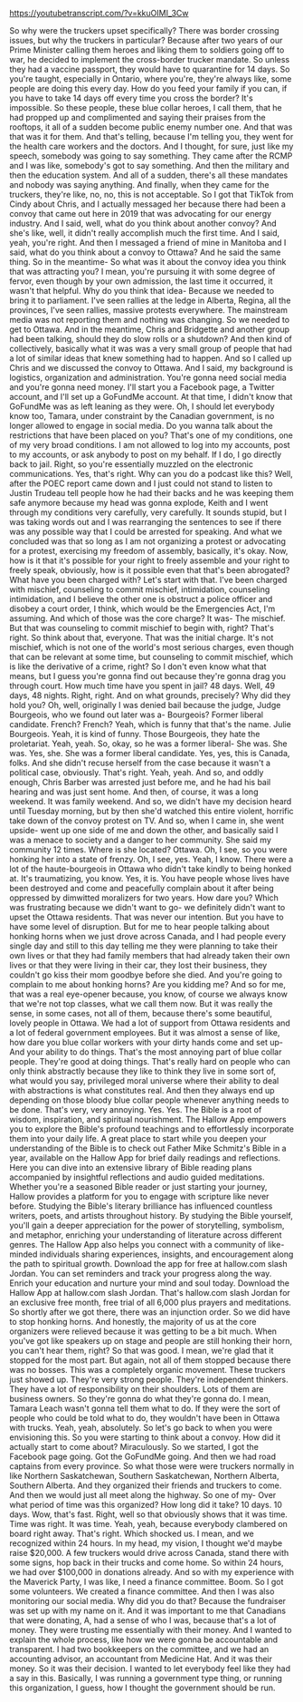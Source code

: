 https://youtubetranscript.com/?v=kkuOIMI_3Cw

 So why were the truckers upset specifically? There was border crossing issues, but why the truckers in particular? Because after two years of our Prime Minister calling them heroes and liking them to soldiers going off to war, he decided to implement the cross-border trucker mandate. So unless they had a vaccine passport, they would have to quarantine for 14 days. So you're taught, especially in Ontario, where you're, they're always like, some people are doing this every day. How do you feed your family if you can, if you have to take 14 days off every time you cross the border? It's impossible. So these people, these blue collar heroes, I call them, that he had propped up and complimented and saying their praises from the rooftops, it all of a sudden become public enemy number one. And that was that was it for them. And that's telling, because I'm telling you, they went for the health care workers and the doctors. And I thought, for sure, just like my speech, somebody was going to say something. They came after the RCMP and I was like, somebody's got to say something. And then the military and then the education system. And all of a sudden, there's all these mandates and nobody was saying anything. And finally, when they came for the truckers, they're like, no, no, this is not acceptable. So I got that TikTok from Cindy about Chris, and I actually messaged her because there had been a convoy that came out here in 2019 that was advocating for our energy industry. And I said, well, what do you think about another convoy? And she's like, well, it didn't really accomplish much the first time. And I said, yeah, you're right. And then I messaged a friend of mine in Manitoba and I said, what do you think about a convoy to Ottawa? And he said the same thing. So in the meantime- So what was it about the convoy idea you think that was attracting you? I mean, you're pursuing it with some degree of fervor, even though by your own admission, the last time it occurred, it wasn't that helpful. Why do you think that idea- Because we needed to bring it to parliament. I've seen rallies at the ledge in Alberta, Regina, all the provinces, I've seen rallies, massive protests everywhere. The mainstream media was not reporting them and nothing was changing. So we needed to get to Ottawa. And in the meantime, Chris and Bridgette and another group had been talking, should they do slow rolls or a shutdown? And then kind of collectively, basically what it was was a very small group of people that had a lot of similar ideas that knew something had to happen. And so I called up Chris and we discussed the convoy to Ottawa. And I said, my background is logistics, organization and administration. You're gonna need social media and you're gonna need money. I'll start you a Facebook page, a Twitter account, and I'll set up a GoFundMe account. At that time, I didn't know that GoFundMe was as left leaning as they were. Oh, I should let everybody know too, Tamara, under constraint by the Canadian government, is no longer allowed to engage in social media. Do you wanna talk about the restrictions that have been placed on you? That's one of my conditions, one of my very broad conditions. I am not allowed to log into my accounts, post to my accounts, or ask anybody to post on my behalf. If I do, I go directly back to jail. Right, so you're essentially muzzled on the electronic communications. Yes, that's right. Why can you do a podcast like this? Well, after the POEC report came down and I just could not stand to listen to Justin Trudeau tell people how he had their backs and he was keeping them safe anymore because my head was gonna explode, Keith and I went through my conditions very carefully, very carefully. It sounds stupid, but I was taking words out and I was rearranging the sentences to see if there was any possible way that I could be arrested for speaking. And what we concluded was that so long as I am not organizing a protest or advocating for a protest, exercising my freedom of assembly, basically, it's okay. Now, how is it that it's possible for your right to freely assemble and your right to freely speak, obviously, how is it possible even that that's been abrogated? What have you been charged with? Let's start with that. I've been charged with mischief, counseling to commit mischief, intimidation, counseling intimidation, and I believe the other one is obstruct a police officer and disobey a court order, I think, which would be the Emergencies Act, I'm assuming. And which of those was the core charge? It was- The mischief. But that was counseling to commit mischief to begin with, right? That's right. So think about that, everyone. That was the initial charge. It's not mischief, which is not one of the world's most serious charges, even though that can be relevant at some time, but counseling to commit mischief, which is like the derivative of a crime, right? So I don't even know what that means, but I guess you're gonna find out because they're gonna drag you through court. How much time have you spent in jail? 48 days. Well, 49 days, 48 nights. Right, right. And on what grounds, precisely? Why did they hold you? Oh, well, originally I was denied bail because the judge, Judge Bourgeois, who we found out later was a- Bourgeois? Former liberal candidate. French? French? Yeah, which is funny that that's the name. Julie Bourgeois. Yeah, it is kind of funny. Those Bourgeois, they hate the proletariat. Yeah, yeah. So, okay, so he was a former liberal- She was. She was. Yes, she. She was a former liberal candidate. Yes, yes, this is Canada, folks. And she didn't recuse herself from the case because it wasn't a political case, obviously. That's right. Yeah, yeah. And so, and oddly enough, Chris Barber was arrested just before me, and he had his bail hearing and was just sent home. And then, of course, it was a long weekend. It was family weekend. And so, we didn't have my decision heard until Tuesday morning, but by then she'd watched this entire violent, horrific take down of the convoy protest on TV. And so, when I came in, she went upside- went up one side of me and down the other, and basically said I was a menace to society and a danger to her community. She said my community 12 times. Where is she located? Ottawa. Oh, I see, so you were honking her into a state of frenzy. Oh, I see, yes. Yeah, I know. There were a lot of the haute-bourgeois in Ottawa who didn't take kindly to being honked at. It's traumatizing, you know. Yes, it is. You have people whose lives have been destroyed and come and peacefully complain about it after being oppressed by dimwitted moralizers for two years. How dare you? Which was frustrating because we didn't want to go- we definitely didn't want to upset the Ottawa residents. That was never our intention. But you have to have some level of disruption. But for me to hear people talking about honking horns when we just drove across Canada, and I had people every single day and still to this day telling me they were planning to take their own lives or that they had family members that had already taken their own lives or that they were living in their car, they lost their business, they couldn't go kiss their mom goodbye before she died. And you're going to complain to me about honking horns? Are you kidding me? And so for me, that was a real eye-opener because, you know, of course we always know that we're not top classes, what we call them now. But it was really the sense, in some cases, not all of them, because there's some beautiful, lovely people in Ottawa. We had a lot of support from Ottawa residents and a lot of federal government employees. But it was almost a sense of like, how dare you blue collar workers with your dirty hands come and set up- And your ability to do things. That's the most annoying part of blue collar people. They're good at doing things. That's really hard on people who can only think abstractly because they like to think they live in some sort of, what would you say, privileged moral universe where their ability to deal with abstractions is what constitutes real. And then they always end up depending on those bloody blue collar people whenever anything needs to be done. That's very, very annoying. Yes. Yes. The Bible is a root of wisdom, inspiration, and spiritual nourishment. The Hallow App empowers you to explore the Bible's profound teachings and to effortlessly incorporate them into your daily life. A great place to start while you deepen your understanding of the Bible is to check out Father Mike Schmitz's Bible in a year, available on the Hallow App for brief daily readings and reflections. Here you can dive into an extensive library of Bible reading plans accompanied by insightful reflections and audio guided meditations. Whether you're a seasoned Bible reader or just starting your journey, Hallow provides a platform for you to engage with scripture like never before. Studying the Bible's literary brilliance has influenced countless writers, poets, and artists throughout history. By studying the Bible yourself, you'll gain a deeper appreciation for the power of storytelling, symbolism, and metaphor, enriching your understanding of literature across different genres. The Hallow App also helps you connect with a community of like-minded individuals sharing experiences, insights, and encouragement along the path to spiritual growth. Download the app for free at hallow.com slash Jordan. You can set reminders and track your progress along the way. Enrich your education and nurture your mind and soul today. Download the Hallow App at hallow.com slash Jordan. That's hallow.com slash Jordan for an exclusive free month, free trial of all 6,000 plus prayers and meditations. So shortly after we got there, there was an injunction order. So we did have to stop honking horns. And honestly, the majority of us at the core organizers were relieved because it was getting to be a bit much. When you've got like speakers up on stage and people are still honking their horn, you can't hear them, right? So that was good. I mean, we're glad that it stopped for the most part. But again, not all of them stopped because there was no bosses. This was a completely organic movement. These truckers just showed up. They're very strong people. They're independent thinkers. They have a lot of responsibility on their shoulders. Lots of them are business owners. So they're gonna do what they're gonna do. I mean, Tamara Leach wasn't gonna tell them what to do. If they were the sort of people who could be told what to do, they wouldn't have been in Ottawa with trucks. Yeah, yeah, absolutely. So let's go back to when you were envisioning this. So you were starting to think about a convoy. How did it actually start to come about? Miraculously. So we started, I got the Facebook page going. Got the GoFundMe going. And then we had road captains from every province. So what those were were truckers normally in like Northern Saskatchewan, Southern Saskatchewan, Northern Alberta, Southern Alberta. And they organized their friends and truckers to come. And then we would just all meet along the highway. So one of my- Over what period of time was this organized? How long did it take? 10 days. 10 days. Wow, that's fast. Right, well so that obviously shows that it was time. Time was right. It was time. Yeah, yeah, because everybody clambered on board right away. That's right. Which shocked us. I mean, and we recognized within 24 hours. In my head, my vision, I thought we'd maybe raise $20,000. A few truckers would drive across Canada, stand there with some signs, hop back in their trucks and come home. So within 24 hours, we had over $100,000 in donations already. And so with my experience with the Maverick Party, I was like, I need a finance committee. Boom. So I got some volunteers. We created a finance committee. And then I was also monitoring our social media. Why did you do that? Because the fundraiser was set up with my name on it. And it was important to me that Canadians that were donating, A, had a sense of who I was, because that's a lot of money. They were trusting me essentially with their money. And I wanted to explain the whole process, like how we were gonna be accountable and transparent. I had two bookkeepers on the committee, and we had an accounting advisor, an accountant from Medicine Hat. And it was their money. So it was their decision. I wanted to let everybody feel like they had a say in this. Basically, I was running a government type thing, or running this organization, I guess, how I thought the government should be run.